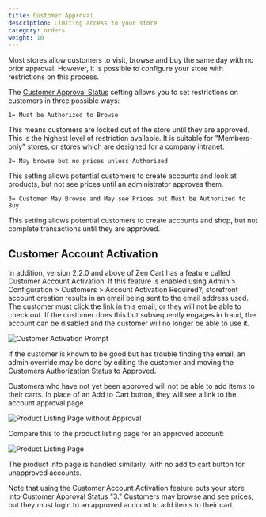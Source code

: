 ```yaml
---
title: Customer Approval 
description: Limiting access to your store
category: orders 
weight: 10
---
```


Most stores allow customers to visit, browse and buy the same day with no prior approval.  However, it is possible to configure your store with restrictions on this process.

The [Customer Approval Status](/user/admin_pages/configuration/configuration_customerdetails/#customer_approval_status__authorization_pending) setting allows you to set restrictions on customers in three possible ways: 

```
1= Must be Authorized to Browse
```
This means customers are locked out of the store until they are approved. 
This is the highest level of restriction available.  It is suitable for 
"Members-only" stores, or stores which are designed for a company intranet. 

```
2= May browse but no prices unless Authorized
```

This setting allows potential customers to create accounts and look at products,
but not see prices until an administrator approves them.  

```
3= Customer May Browse and May see Prices but Must be Authorized to Buy
```

This setting allows potential customers to create accounts and shop, but not complete transactions until they are approved. 

## Customer Account Activation 
In addition, version 2.2.0 and above of Zen Cart has a feature called Customer Account Activation.  If this feature is enabled using Admin > Configuration > Customers > Account Activation Required?, storefront account creation results in an email being sent to the email address used.  The customer must click the link in this email, or they will not be able to check out.  If the customer does this but subsequently engages in fraud, the account can be disabled and the customer will no longer be able to use it.

![Customer Activation Prompt](/images/activation_prompt.png)

If the customer is known to be good but has trouble finding the email, an admin override may be done by editing the customer and moving the Customers Authorization Status to Approved.

Customers who have not yet been approved will not be able to add items to their carts.  In place of an Add to Cart button, they will see a link to the account approval page. 

![Product Listing Page without Approval](/images/product_listing_not_approved.png) 

Compare this to the product listing page for an approved account: 

![Product Listing Page](/images/product_listing.png)

The product info page is handled similarly, with no add to cart button for unapproved accounts.

Note that using the Customer Account Activation feature puts your store into 
Customer Approval Status "3."  Customers may browse and see prices, but they must login to an approved account to add items to their cart. 
